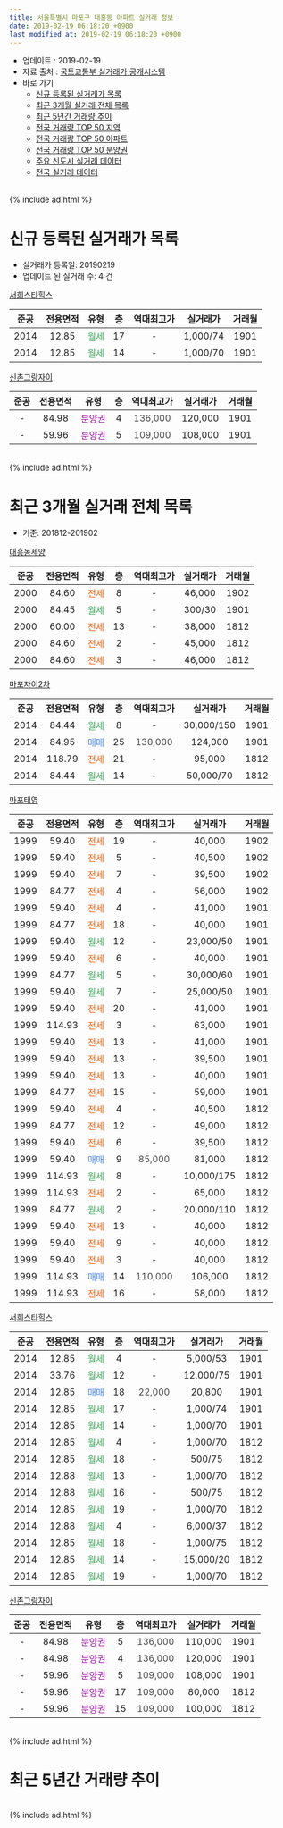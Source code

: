```yaml
---
title: 서울특별시 마포구 대흥동 아파트 실거래 정보
date: 2019-02-19 06:18:20 +0900
last_modified_at: 2019-02-19 06:18:20 +0900
---
```


* 업데이트 : 2019-02-19
* 자료 출처 : [국토교통부 실거래가 공개시스템](http://rt.molit.go.kr)
* 바로 가기
    * [신규 등록된 실거래가 목록](#신규-등록된-실거래가-목록)
    * [최근 3개월 실거래 전체 목록](#최근-3개월-실거래-전체-목록)
    * [최근 5년간 거래량 추이](#최근-5년간-거래량-추이)
    * [전국 거래량 TOP 50 지역](https://inasie.github.io/apt-trade-info/최근-3개월-전국에서-가장-거래가-많이-발생한-지역)
    * [전국 거래량 TOP 50 아파트](https://inasie.github.io/apt-trade-info/최근-3개월-전국에서-가장-거래가-많이-발생한-아파트)
    * [전국 거래량 TOP 50 분양권](https://inasie.github.io/apt-trade-info/최근-3개월-전국에서-가장-거래가-많이-발생한-분양권)
    * [주요 신도시 실거래 데이터](https://inasie.github.io/apt-trade-info/주요-신도시)
    * [전국 실거래 데이터](https://inasie.github.io/apt-trade-info/전국)
<br>
{% include ad.html %}
<br>

# 신규 등록된 실거래가 목록
* 실거래가 등록일: 20190219
* 업데이트 된 실거래 수: 4 건


[서희스타힐스](https://search.naver.com/search.naver?query=%EC%84%9C%EC%9A%B8%ED%8A%B9%EB%B3%84%EC%8B%9C+%EB%A7%88%ED%8F%AC%EA%B5%AC+%EB%8C%80%ED%9D%A5%EB%8F%99+%EC%84%9C%ED%9D%AC%EC%8A%A4%ED%83%80%ED%9E%90%EC%8A%A4)

|준공|전용면적|유형|층|역대최고가|실거래가|거래월|
|:---:|:---:|:---:|:---:|:---:|:---:|:---:|
|2014|12.85|<span style="color:#34a853">월세</span>|17|<span style="color:#444444">-</span>|1,000/74|1901|
|2014|12.85|<span style="color:#34a853">월세</span>|14|<span style="color:#444444">-</span>|1,000/70|1901|

[신촌그랑자이](https://search.naver.com/search.naver?query=%EC%84%9C%EC%9A%B8%ED%8A%B9%EB%B3%84%EC%8B%9C+%EB%A7%88%ED%8F%AC%EA%B5%AC+%EB%8C%80%ED%9D%A5%EB%8F%99+%EC%8B%A0%EC%B4%8C%EA%B7%B8%EB%9E%91%EC%9E%90%EC%9D%B4)

|준공|전용면적|유형|층|역대최고가|실거래가|거래월|
|:---:|:---:|:---:|:---:|:---:|:---:|:---:|
|-|84.98|<span style="color:#9C11A5">분양권</span>|4|<span style="color:#444444">136,000</span>|120,000|1901|
|-|59.96|<span style="color:#9C11A5">분양권</span>|5|<span style="color:#444444">109,000</span>|108,000|1901|


<br>
{% include ad.html %}
<br>

# 최근 3개월 실거래 전체 목록
* 기준: 201812-201902


[대흥동세양](https://search.naver.com/search.naver?query=%EC%84%9C%EC%9A%B8%ED%8A%B9%EB%B3%84%EC%8B%9C+%EB%A7%88%ED%8F%AC%EA%B5%AC+%EB%8C%80%ED%9D%A5%EB%8F%99+%EB%8C%80%ED%9D%A5%EB%8F%99%EC%84%B8%EC%96%91)

|준공|전용면적|유형|층|역대최고가|실거래가|거래월|
|:---:|:---:|:---:|:---:|:---:|:---:|:---:|
|2000|84.60|<span style="color:#ff5a00">전세</span>|8|<span style="color:#444444">-</span>|46,000|1902|
|2000|84.45|<span style="color:#34a853">월세</span>|5|<span style="color:#444444">-</span>|300/30|1901|
|2000|60.00|<span style="color:#ff5a00">전세</span>|13|<span style="color:#444444">-</span>|38,000|1812|
|2000|84.60|<span style="color:#ff5a00">전세</span>|2|<span style="color:#444444">-</span>|45,000|1812|
|2000|84.60|<span style="color:#ff5a00">전세</span>|3|<span style="color:#444444">-</span>|46,000|1812|

[마포자이2차](https://search.naver.com/search.naver?query=%EC%84%9C%EC%9A%B8%ED%8A%B9%EB%B3%84%EC%8B%9C+%EB%A7%88%ED%8F%AC%EA%B5%AC+%EB%8C%80%ED%9D%A5%EB%8F%99+%EB%A7%88%ED%8F%AC%EC%9E%90%EC%9D%B42%EC%B0%A8)

|준공|전용면적|유형|층|역대최고가|실거래가|거래월|
|:---:|:---:|:---:|:---:|:---:|:---:|:---:|
|2014|84.44|<span style="color:#34a853">월세</span>|8|<span style="color:#444444">-</span>|30,000/150|1901|
|2014|84.95|<span style="color:#4285f3">매매</span>|25|<span style="color:#444444">130,000</span>|124,000|1901|
|2014|118.79|<span style="color:#ff5a00">전세</span>|21|<span style="color:#444444">-</span>|95,000|1812|
|2014|84.44|<span style="color:#34a853">월세</span>|14|<span style="color:#444444">-</span>|50,000/70|1812|

[마포태영](https://search.naver.com/search.naver?query=%EC%84%9C%EC%9A%B8%ED%8A%B9%EB%B3%84%EC%8B%9C+%EB%A7%88%ED%8F%AC%EA%B5%AC+%EB%8C%80%ED%9D%A5%EB%8F%99+%EB%A7%88%ED%8F%AC%ED%83%9C%EC%98%81)

|준공|전용면적|유형|층|역대최고가|실거래가|거래월|
|:---:|:---:|:---:|:---:|:---:|:---:|:---:|
|1999|59.40|<span style="color:#ff5a00">전세</span>|19|<span style="color:#444444">-</span>|40,000|1902|
|1999|59.40|<span style="color:#ff5a00">전세</span>|5|<span style="color:#444444">-</span>|40,500|1902|
|1999|59.40|<span style="color:#ff5a00">전세</span>|7|<span style="color:#444444">-</span>|39,500|1902|
|1999|84.77|<span style="color:#ff5a00">전세</span>|4|<span style="color:#444444">-</span>|56,000|1902|
|1999|59.40|<span style="color:#ff5a00">전세</span>|4|<span style="color:#444444">-</span>|41,000|1901|
|1999|84.77|<span style="color:#ff5a00">전세</span>|18|<span style="color:#444444">-</span>|40,000|1901|
|1999|59.40|<span style="color:#34a853">월세</span>|12|<span style="color:#444444">-</span>|23,000/50|1901|
|1999|59.40|<span style="color:#ff5a00">전세</span>|6|<span style="color:#444444">-</span>|40,000|1901|
|1999|84.77|<span style="color:#34a853">월세</span>|5|<span style="color:#444444">-</span>|30,000/60|1901|
|1999|59.40|<span style="color:#34a853">월세</span>|7|<span style="color:#444444">-</span>|25,000/50|1901|
|1999|59.40|<span style="color:#ff5a00">전세</span>|20|<span style="color:#444444">-</span>|41,000|1901|
|1999|114.93|<span style="color:#ff5a00">전세</span>|3|<span style="color:#444444">-</span>|63,000|1901|
|1999|59.40|<span style="color:#ff5a00">전세</span>|13|<span style="color:#444444">-</span>|41,000|1901|
|1999|59.40|<span style="color:#ff5a00">전세</span>|13|<span style="color:#444444">-</span>|39,500|1901|
|1999|59.40|<span style="color:#ff5a00">전세</span>|13|<span style="color:#444444">-</span>|40,000|1901|
|1999|84.77|<span style="color:#ff5a00">전세</span>|15|<span style="color:#444444">-</span>|59,000|1901|
|1999|59.40|<span style="color:#ff5a00">전세</span>|4|<span style="color:#444444">-</span>|40,500|1812|
|1999|84.77|<span style="color:#ff5a00">전세</span>|12|<span style="color:#444444">-</span>|49,000|1812|
|1999|59.40|<span style="color:#ff5a00">전세</span>|6|<span style="color:#444444">-</span>|39,500|1812|
|1999|59.40|<span style="color:#4285f3">매매</span>|9|<span style="color:#444444">85,000</span>|81,000|1812|
|1999|114.93|<span style="color:#34a853">월세</span>|8|<span style="color:#444444">-</span>|10,000/175|1812|
|1999|114.93|<span style="color:#ff5a00">전세</span>|2|<span style="color:#444444">-</span>|65,000|1812|
|1999|84.77|<span style="color:#34a853">월세</span>|2|<span style="color:#444444">-</span>|20,000/110|1812|
|1999|59.40|<span style="color:#ff5a00">전세</span>|13|<span style="color:#444444">-</span>|40,000|1812|
|1999|59.40|<span style="color:#ff5a00">전세</span>|9|<span style="color:#444444">-</span>|40,000|1812|
|1999|59.40|<span style="color:#ff5a00">전세</span>|3|<span style="color:#444444">-</span>|40,000|1812|
|1999|114.93|<span style="color:#4285f3">매매</span>|14|<span style="color:#444444">110,000</span>|106,000|1812|
|1999|114.93|<span style="color:#ff5a00">전세</span>|16|<span style="color:#444444">-</span>|58,000|1812|

[서희스타힐스](https://search.naver.com/search.naver?query=%EC%84%9C%EC%9A%B8%ED%8A%B9%EB%B3%84%EC%8B%9C+%EB%A7%88%ED%8F%AC%EA%B5%AC+%EB%8C%80%ED%9D%A5%EB%8F%99+%EC%84%9C%ED%9D%AC%EC%8A%A4%ED%83%80%ED%9E%90%EC%8A%A4)

|준공|전용면적|유형|층|역대최고가|실거래가|거래월|
|:---:|:---:|:---:|:---:|:---:|:---:|:---:|
|2014|12.85|<span style="color:#34a853">월세</span>|4|<span style="color:#444444">-</span>|5,000/53|1901|
|2014|33.76|<span style="color:#34a853">월세</span>|12|<span style="color:#444444">-</span>|12,000/75|1901|
|2014|12.85|<span style="color:#4285f3">매매</span>|18|<span style="color:#444444">22,000</span>|20,800|1901|
|2014|12.85|<span style="color:#34a853">월세</span>|17|<span style="color:#444444">-</span>|1,000/74|1901|
|2014|12.85|<span style="color:#34a853">월세</span>|14|<span style="color:#444444">-</span>|1,000/70|1901|
|2014|12.85|<span style="color:#34a853">월세</span>|4|<span style="color:#444444">-</span>|1,000/70|1812|
|2014|12.85|<span style="color:#34a853">월세</span>|18|<span style="color:#444444">-</span>|500/75|1812|
|2014|12.88|<span style="color:#34a853">월세</span>|13|<span style="color:#444444">-</span>|1,000/70|1812|
|2014|12.88|<span style="color:#34a853">월세</span>|16|<span style="color:#444444">-</span>|500/75|1812|
|2014|12.85|<span style="color:#34a853">월세</span>|19|<span style="color:#444444">-</span>|1,000/70|1812|
|2014|12.88|<span style="color:#34a853">월세</span>|4|<span style="color:#444444">-</span>|6,000/37|1812|
|2014|12.85|<span style="color:#34a853">월세</span>|18|<span style="color:#444444">-</span>|1,000/75|1812|
|2014|12.85|<span style="color:#34a853">월세</span>|14|<span style="color:#444444">-</span>|15,000/20|1812|
|2014|12.85|<span style="color:#34a853">월세</span>|19|<span style="color:#444444">-</span>|1,000/70|1812|


<script async src="//pagead2.googlesyndication.com/pagead/js/adsbygoogle.js"></script>
<!-- 기본 -->
<ins class="adsbygoogle"
     style="display:block"
     data-ad-client="ca-pub-2446590836940007"
     data-ad-slot="1659523306"
     data-ad-format="auto"
     data-full-width-responsive="true"></ins>
<script>
(adsbygoogle = window.adsbygoogle || []).push({});
</script>


[신촌그랑자이](https://search.naver.com/search.naver?query=%EC%84%9C%EC%9A%B8%ED%8A%B9%EB%B3%84%EC%8B%9C+%EB%A7%88%ED%8F%AC%EA%B5%AC+%EB%8C%80%ED%9D%A5%EB%8F%99+%EC%8B%A0%EC%B4%8C%EA%B7%B8%EB%9E%91%EC%9E%90%EC%9D%B4)

|준공|전용면적|유형|층|역대최고가|실거래가|거래월|
|:---:|:---:|:---:|:---:|:---:|:---:|:---:|
|-|84.98|<span style="color:#9C11A5">분양권</span>|5|<span style="color:#444444">136,000</span>|110,000|1901|
|-|84.98|<span style="color:#9C11A5">분양권</span>|4|<span style="color:#444444">136,000</span>|120,000|1901|
|-|59.96|<span style="color:#9C11A5">분양권</span>|5|<span style="color:#444444">109,000</span>|108,000|1901|
|-|59.96|<span style="color:#9C11A5">분양권</span>|17|<span style="color:#444444">109,000</span>|80,000|1812|
|-|59.96|<span style="color:#9C11A5">분양권</span>|15|<span style="color:#444444">109,000</span>|100,000|1812|


<br>
{% include ad.html %}
<br>

# 최근 5년간 거래량 추이


<div style="width:100%;">
    <canvas id="deal_progress" height="200"></canvas>
</div>

<script>
new Chart(document.getElementById("deal_progress"), {
    type: 'line',
    data: {
        labels: ['201402','201403','201404','201405','201406','201407','201408','201409','201410','201411','201412','201501','201502','201503','201504','201505','201506','201507','201508','201509','201510','201511','201512','201601','201602','201603','201604','201605','201606','201607','201608','201609','201610','201611','201612','201701','201702','201703','201704','201705','201706','201707','201708','201709','201710','201711','201712','201801','201802','201803','201804','201805','201806','201807','201808','201809','201810','201811','201812','201901','201902'],
        datasets: [{
            label: '매매',
            pointRadius: 1,
            data: [13, 9, 9, 8, 16, 11, 26, 16, 14, 6, 20, 18, 27, 28, 20, 15, 20, 18, 6, 14, 17, 14, 5, 3, 7, 13, 18, 13, 21, 18, 19, 18, 19, 12, 8, 5, 8, 19, 26, 18, 26, 25, 6, 11, 12, 15, 15, 20, 13, 11, 11, 4, 17, 23, 34, 13, 4, 2, 4, 5, 0],
            borderColor: "rgba(255, 201, 14, 1)",
            backgroundColor: "rgba(255, 201, 14, 0.5)",
            fill: false,
            lineTension: 0
        },{
            label: '전월세',
            pointRadius: 1,
            data: [41, 35, 27, 26, 18, 13, 37, 26, 24, 13, 22, 24, 19, 28, 21, 12, 17, 9, 8, 9, 16, 15, 21, 24, 22, 27, 33, 28, 16, 17, 10, 20, 19, 18, 25, 16, 14, 22, 21, 18, 22, 21, 26, 20, 15, 22, 29, 46, 24, 40, 13, 16, 16, 14, 22, 10, 21, 16, 24, 18, 5],
            borderColor: "rgba(0, 141, 185, 1)",
            backgroundColor: "rgba(0, 141, 185, 0.5)",
            fill: false,
            lineTension: 0
        }
        ]
    },
    options: {
        responsive: true,
        title: {
            display: false
        },
        tooltips: {
            mode: 'index',
            intersect: false
        },
        hover: {
            mode: 'nearest',
            intersect: true
        },
        scales: {
            xAxes: [{
                display: true,
                scaleLabel: {
                    display: true,
                    labelString: '년/월'
                }
            }],
            yAxes: [{
                display: true,
                ticks: {
                    suggestedMin: 0,
                },
                scaleLabel: {
                    display: true,
                    labelString: '실거래 수'
                }
            }]
        }
    }
});

</script>


<br>
{% include ad.html %}
<br>

